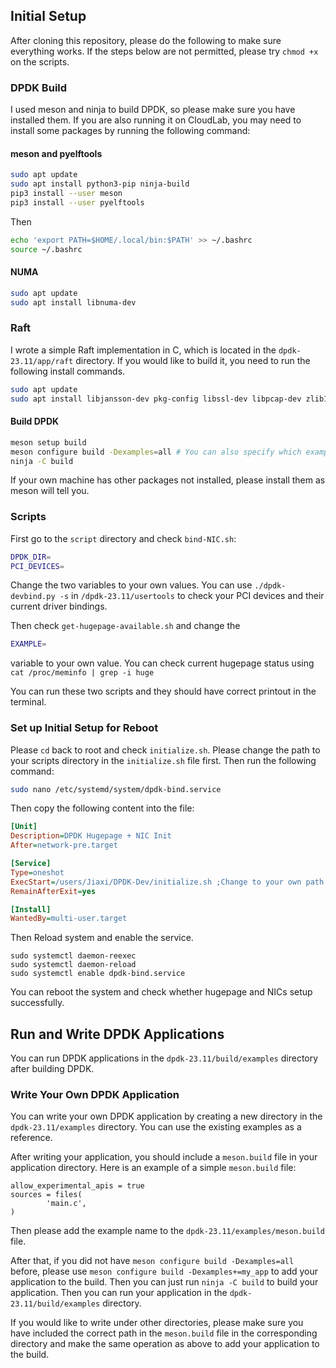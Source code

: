 ## Initial Setup
After cloning this repository, please do the following to make sure everything works. If the steps below are not permitted, please try `chmod +x` on the scripts.
### DPDK Build
I used meson and ninja to build DPDK, so please make sure you have installed them. If you are also running it on CloudLab, you may need to install some packages by running the following command:

#### meson and pyelftools
```bash
sudo apt update
sudo apt install python3-pip ninja-build
pip3 install --user meson
pip3 install --user pyelftools
```
Then
```bash
echo 'export PATH=$HOME/.local/bin:$PATH' >> ~/.bashrc
source ~/.bashrc
```

#### NUMA
```bash
sudo apt update
sudo apt install libnuma-dev
```

### Raft
I wrote a simple Raft implementation in C, which is located in the `dpdk-23.11/app/raft` directory. If you would like to build it, you need to run the following install commands.

```bash
sudo apt update
sudo apt install libjansson-dev pkg-config libssl-dev libpcap-dev zlib1g-dev libarchive-dev libbsd-dev
```

#### Build DPDK
```bash
meson setup build
meson configure build -Dexamples=all # You can also specify which examples to build
ninja -C build
```
If your own machine has other packages not installed, please install them as meson will tell you.

### Scripts
First go to the `script` directory and check `bind-NIC.sh`:
```bash
DPDK_DIR=
PCI_DEVICES=
```
Change the two variables to your own values.
You can use `./dpdk-devbind.py -s` in `/dpdk-23.11/usertools` to check your PCI devices and their current driver bindings.

Then check `get-hugepage-available.sh` and change the 
```bash
EXAMPLE=
``` 
variable to your own value. You can check current hugepage status using `cat /proc/meminfo | grep -i huge`

You can run these two scripts and they should have correct printout in the terminal.

### Set up Initial Setup for Reboot
Please `cd` back to root and check `initialize.sh`. Please change the path to your scripts directory in the `initialize.sh` file first. Then run the following command:
```bash
sudo nano /etc/systemd/system/dpdk-bind.service
```
Then copy the following content into the file:
```ini
[Unit]
Description=DPDK Hugepage + NIC Init
After=network-pre.target

[Service]
Type=oneshot
ExecStart=/users/Jiaxi/DPDK-Dev/initialize.sh ;Change to your own path
RemainAfterExit=yes

[Install]
WantedBy=multi-user.target
```
Then Reload system and enable the service.
```
sudo systemctl daemon-reexec
sudo systemctl daemon-reload
sudo systemctl enable dpdk-bind.service
```

You can reboot the system and check whether hugepage and NICs setup successfully.

## Run and Write DPDK Applications
You can run DPDK applications in the `dpdk-23.11/build/examples` directory after building DPDK.

### Write Your Own DPDK Application
You can write your own DPDK application by creating a new directory in the `dpdk-23.11/examples` directory. You can use the existing examples as a reference.

After writing your application, you should include a `meson.build` file in your application directory. Here is an example of a simple `meson.build` file:

```meson
allow_experimental_apis = true
sources = files(
        'main.c',
)
```
Then please add the example name to the `dpdk-23.11/examples/meson.build` file.

After that, if you did not have `meson configure build -Dexamples=all` before, please use `meson configure build -Dexamples+=my_app` to add your application to the build. Then you can just run `ninja -C build` to build your application. Then you can run your application in the `dpdk-23.11/build/examples` directory.

If you would like to write under other directories, please make sure you have included the correct path in the `meson.build` file in the corresponding directory and make the same operation as above to add your application to the build.